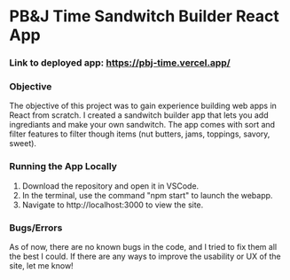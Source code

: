 # PB&J Time Sandwitch Builder React App

### Link to deployed app: https://pbj-time.vercel.app/

### Objective
The objective of this project was to gain experience building web apps in React from scratch. I created a sandwitch builder app that lets you add ingrediants and make your own sandwitch. The app comes with sort and filter features to filter though items (nut butters, jams, toppings, savory, sweet). 

### Running the App Locally
1. Download the repository and open it in VSCode. 
2. In the terminal, use the command "npm start" to launch the webapp. 
3. Navigate to http://localhost:3000 to view the site. 


### Bugs/Errors
As of now, there are no known bugs in the code, and I tried to fix them all the best I could. If there are any ways to improve the usability or UX of the site, let me know!

